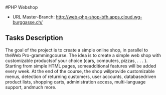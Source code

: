 #PHP Webshop
- URL Master-Branch: http://web-php-shop-bfh.apps.cloud.wg-burggasse.ch/

## Tasks Description
The goal of the project is to create a simple online shop, in parallel to theWeb Pro-grammingcourse.
The idea is to create a simple web shop with customizable productsof your choice (cars, computers, pizzas, . . . ).
Starting from simple HTML pages, someadditional features will be added every week. At the end  of  the  course, 
the shop willprovide customizable menus, detection of returning customers, user accounts, databasedriven product lists, 
shopping carts, administration access, multi-language support, andmuch more.